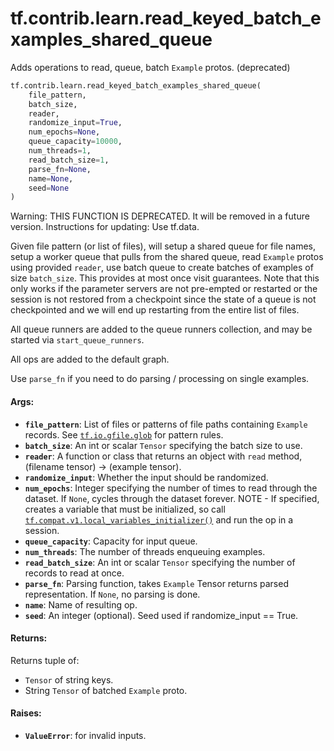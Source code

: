 <div itemscope itemtype="http://developers.google.com/ReferenceObject">
<meta itemprop="name" content="tf.contrib.learn.read_keyed_batch_examples_shared_queue" />
<meta itemprop="path" content="Stable" />
</div>

# tf.contrib.learn.read_keyed_batch_examples_shared_queue

Adds operations to read, queue, batch `Example` protos. (deprecated)

``` python
tf.contrib.learn.read_keyed_batch_examples_shared_queue(
    file_pattern,
    batch_size,
    reader,
    randomize_input=True,
    num_epochs=None,
    queue_capacity=10000,
    num_threads=1,
    read_batch_size=1,
    parse_fn=None,
    name=None,
    seed=None
)
```

<!-- Placeholder for "Used in" -->

Warning: THIS FUNCTION IS DEPRECATED. It will be removed in a future version.
Instructions for updating:
Use tf.data.

Given file pattern (or list of files), will setup a shared queue for file
names, setup a worker queue that pulls from the shared queue, read `Example`
protos using provided `reader`, use batch queue to create batches of examples
of size `batch_size`. This provides at most once visit guarantees. Note that
this only works if the parameter servers are not pre-empted or restarted or
the session is not restored from a checkpoint since the state of a queue
is not checkpointed and we will end up restarting from the entire list of
files.

All queue runners are added to the queue runners collection, and may be
started via `start_queue_runners`.

All ops are added to the default graph.

Use `parse_fn` if you need to do parsing / processing on single examples.

#### Args:


* <b>`file_pattern`</b>: List of files or patterns of file paths containing
    `Example` records. See <a href="../../../tf/io/gfile/glob.md"><code>tf.io.gfile.glob</code></a> for pattern rules.
* <b>`batch_size`</b>: An int or scalar `Tensor` specifying the batch size to use.
* <b>`reader`</b>: A function or class that returns an object with
  `read` method, (filename tensor) -> (example tensor).
* <b>`randomize_input`</b>: Whether the input should be randomized.
* <b>`num_epochs`</b>: Integer specifying the number of times to read through the
  dataset. If `None`, cycles through the dataset forever.
  NOTE - If specified, creates a variable that must be initialized, so call
  <a href="../../../tf/initializers/local_variables.md"><code>tf.compat.v1.local_variables_initializer()</code></a> and run the op in a session.
* <b>`queue_capacity`</b>: Capacity for input queue.
* <b>`num_threads`</b>: The number of threads enqueuing examples.
* <b>`read_batch_size`</b>: An int or scalar `Tensor` specifying the number of
  records to read at once.
* <b>`parse_fn`</b>: Parsing function, takes `Example` Tensor returns parsed
  representation. If `None`, no parsing is done.
* <b>`name`</b>: Name of resulting op.
* <b>`seed`</b>: An integer (optional). Seed used if randomize_input == True.


#### Returns:

Returns tuple of:
- `Tensor` of string keys.
- String `Tensor` of batched `Example` proto.



#### Raises:


* <b>`ValueError`</b>: for invalid inputs.